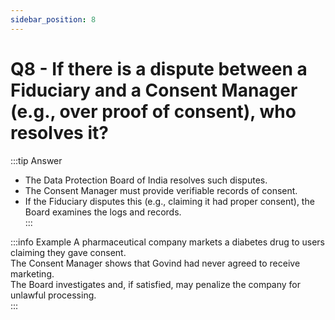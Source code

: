 ```yaml
---
sidebar_position: 8
---
```


# Q8 - If there is a dispute between a Fiduciary and a Consent Manager (e.g., over proof of consent), who resolves it?

:::tip Answer
- The Data Protection Board of India resolves such disputes.  
- The Consent Manager must provide verifiable records of consent.  
- If the Fiduciary disputes this (e.g., claiming it had proper consent), the Board examines the logs and records.  
:::

:::info Example
A pharmaceutical company markets a diabetes drug to users claiming they gave consent.  
The Consent Manager shows that Govind had never agreed to receive marketing.  
The Board investigates and, if satisfied, may penalize the company for unlawful processing.  
:::
